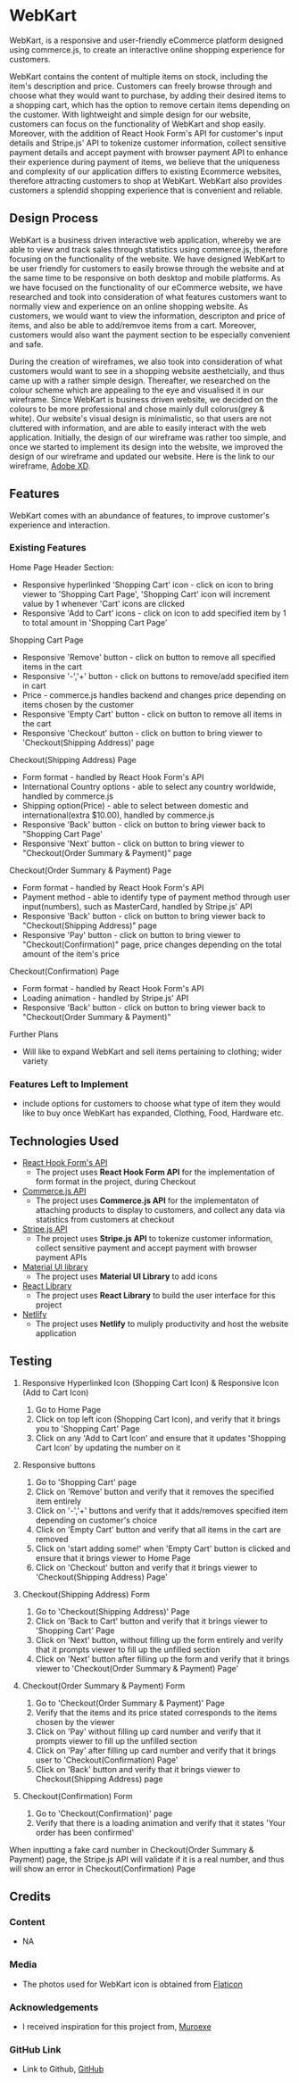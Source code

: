 # WebKart

WebKart, is a responsive and user-friendly eCommerce platform designed using commerce.js, to create an interactive online shopping experience for customers.

WebKart contains the content of multiple items on stock, including the item's description and price. Customers can freely browse through and choose what they would want to purchase, by adding their desired items to a shopping cart, which has the option to remove certain items depending on the customer. With lightweight and simple design for our website, customers can focus on the functionality of WebKart and shop easily. Moreover, with the addition of React Hook Form's API for customer's input details and Stripe.js' API to tokenize customer information, collect sensitive payment details and accept payment with browser payment API to enhance their experience during payment of items, we believe that the uniqueness and complexity of our application differs to existing Ecommerce websites, therefore attracting customers to shop at WebKart. WebKart also provides customers a splendid shopping experience that is convenient and reliable.

## Design Process

WebKart is a business driven interactive web application, whereby we are able to view and track sales through statistics using commerce.js, therefore focusing on the functionality of the website. We have designed WebKart to be user friendly for customers to easily browse through the website and at the same time to be responsive on both desktop and mobile platforms. As we have focused on the functionality of our eCommerce website, we have researched and took into consideration of what features customers want to normally view and experience on an online shopping website. As customers, we would want to view the information, descripton and price of items, and also be able to add/remvoe items from a cart. Moreover, customers would also want the payment section to be especially convenient and safe.

During the creation of wireframes, we also took into consideration of what customers would want to see in a shopping website aesthetcially, and thus came up with a rather simple design. Thereafter, we researched on the colour scheme which are appealing to the eye and visualised it in our wireframe. Since WebKart is business driven website, we decided on the colours to be more professional and chose mainly dull colorus(grey & white). Our website's visual design is minimalistic, so that users are not cluttered with information, and are able to easily interact with the web application. Initially, the design of our wireframe was rather too simple, and once we started to implement its design into the website, we improved the design of our wireframe and updated our website. Here is the link to our wireframe, [Adobe XD](https://xd.adobe.com/view/9ad2b151-f7ff-48fc-aad1-233e9c76a464-cf81/).

## Features

WebKart comes with an abundance of features, to improve customer's experience and interaction.

### Existing Features

Home Page
Header Section:

- Responsive hyperlinked 'Shopping Cart' icon - click on icon to bring viewer to 'Shopping Cart Page', 'Shopping Cart' icon will increment value by 1 whenever 'Cart' icons are clicked
- Responsive 'Add to Cart' icons - click on icon to add specified item by 1 to total amount in 'Shopping Cart Page'

Shopping Cart Page

- Responsive 'Remove' button - click on button to remove all specified items in the cart
- Responsive '-','+' button - click on buttons to remove/add specified item in cart
- Price - commerce.js handles backend and changes price depending on items chosen by the customer
- Responsive 'Empty Cart' button - click on button to remove all items in the cart
- Responsive 'Checkout' button - click on button to bring viewer to 'Checkout(Shipping Address)' page

Checkout(Shipping Address) Page

- Form format - handled by React Hook Form's API
- International Country options - able to select any country worldwide, handled by commerce.js
- Shipping option(Price) - able to select between domestic and international(extra $10.00), handled by commerce.js
- Responsive 'Back' button - click on button to bring viewer back to "Shopping Cart Page'
- Responsive 'Next' button - click on button to bring viewer to "Checkout(Order Summary & Payment)" page

Checkout(Order Summary & Payment) Page

- Form format - handled by React Hook Form's API
- Payment method - able to identify type of payment method through user input(numbers), such as MasterCard, handled by Stripe.js' API
- Responsive 'Back' button - click on button to bring viewer back to "Checkout(Shipping Address)" page
- Responsive 'Pay' button - click on button to bring viewer to "Checkout(Confirmation)" page, price changes depending on the total amount of the item's price

Checkout(Confirmation) Page

- Form format - handled by React Hook Form's API
- Loading animation - handled by Stripe.js' API
- Responsive 'Back' button - click on button to bring viewer back to "Checkout(Order Summary & Payment)"

Further Plans

- Will like to expand WebKart and sell items pertaining to clothing; wider variety

### Features Left to Implement

- include options for customers to choose what type of item they would like to buy once WebKart has expanded, Clothing, Food, Hardware etc.

## Technologies Used

- [React Hook Form's API](https://react-hook-form.com/api)
  - The project uses **React Hook Form API** for the implementation of form format in the project, during Checkout
- [Commerce.js API](https://commercejs.com/)
  - The project uses **Commerce.js API** for the implementaton of attaching products to display to customers, and collect any data via statistics from customers at checkout
- [Stripe.js API](https://stripe.com/en-sg?utm_campaign=paid_brand-SG_en_Search_Brand_Stripe-1455342179&utm_medium=cpc&utm_source=google&ad_content=421733339183&utm_term=aud-491317518397:kwd-326624549184&utm_matchtype=e&utm_adposition=&utm_device=c&gclid=EAIaIQobChMIspysvLCJ9gIVcJFmAh1hagj1EAAYASAAEgJvDvD_BwE)
  - The project uses **Stripe.js API** to tokenize customer information, collect sensitive payment and accept payment with browser payment APIs
- [Material UI library](https://mui.com/)
  - The project uses **Material UI Library** to add icons
- [React Library](https://reactjs.org/)
  - The project uses **React Library** to build the user interface for this project
- [Netlify](https://www.netlify.com/)
  - The project uses **Netlify** to muliply productivity and host the website application

## Testing

1. Responsive Hyperlinked Icon (Shopping Cart Icon) & Responsive Icon (Add to Cart Icon)

   1. Go to Home Page
   2. Click on top left icon (Shopping Cart Icon), and verify that it brings you to 'Shopping Cart' Page
   3. Click on any 'Add to Cart Icon' and ensure that it updates 'Shopping Cart Icon' by updating the number on it

2. Responsive buttons

   1. Go to 'Shopping Cart' page
   2. Click on 'Remove' button and verify that it removes the specified item entirely
   3. Click on '-','+' buttons and verify that it adds/removes specified item depending on customer's choice
   4. Click on 'Empty Cart' button and verify that all items in the cart are removed
   5. Click on 'start adding some!' when 'Empty Cart' button is clicked and ensure that it brings viewer to Home Page
   6. Click on 'Checkout' button and verify that it brings viewer to 'Checkout(Shipping Address) Page'

3. Checkout(Shipping Address) Form

   1. Go to 'Checkout(Shipping Address)' Page
   2. Click on 'Back to Cart' button and verify that it brings viewer to 'Shopping Cart' Page
   3. Click on 'Next' button, without filling up the form entirely and verify that it prompts viewer to fill up the unfilled section
   4. Click on 'Next' button after filling up the form and verify that it brings viewer to 'Checkout(Order Summary & Payment) Page'

4. Checkout(Order Summary & Payment) Form

   1. Go to 'Checkout(Order Summary & Payment)' Page
   2. Verify that the items and its price stated corresponds to the items chosen by the viewer
   3. Click on 'Pay' without filling up card number and verify that it prompts viewer to fill up the unfilled section
   4. Click on 'Pay' after filling up card number and verify that it brings user to 'Checkout(Confirmation) Page'
   5. Click on 'Back' button and verify that it brings viewer to Checkout(Shipping Address) page

5. Checkout(Confirmation) Form
   1. Go to 'Checkout(Confirmation)' page
   2. Verify that there is a loading animation and verify that it states 'Your order has been confirmed'

When inputting a fake card number in Checkout(Order Summary & Payment) page, the Stripe.js API will validate if it is a real number, and thus will show an error in Checkout(Confirmation) Page

## Credits

### Content

- NA

### Media

- The photos used for WebKart icon is obtained from [Flaticon](https://www.flaticon.com/free-icon/supermarket_2552168)

### Acknowledgements

- I received inspiration for this project from,
  [Muroexe](https://eu.muroexe.com/)

### GitHub Link

- Link to Github,
  [GitHub](https://github.com/Mfchang1/IDAssignment2)